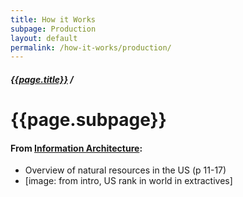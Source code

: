 ```yaml
---
title: How it Works
subpage: Production
layout: default
permalink: /how-it-works/production/
---
```


<div class="container-outer container-padded">

  <h5><a href="{{site.baseurl}}{{site.permalink}}">{{page.title}}</a> /</h5>
  <h1>{{page.subpage}}</h1>

  <h4>From <a href="https://github.com/18F/doi-extractives-data/wiki/Information-Architecture">Information Architecture</a>:</h4>

  <ul class="bullet">
    <li>Overview of natural resources in the US (p 11-17)</li>
    <li>[image: from intro, US rank in world in extractives]</li>
  </ul>

</div>
